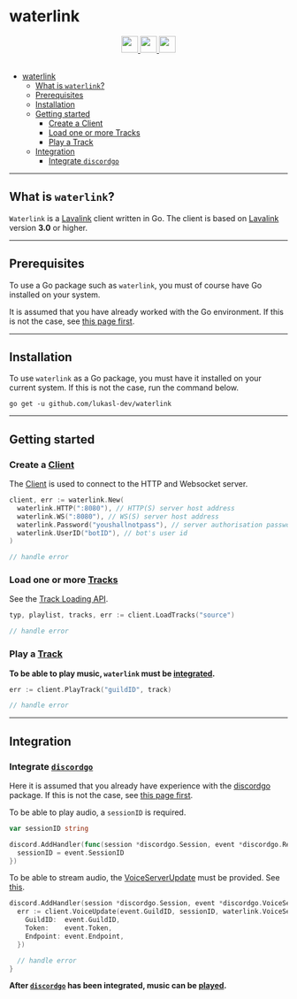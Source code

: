 # waterlink

<div align="center">
  <a href="https://golang.org/">
    <img
      src="https://img.shields.io/badge/MADE%20WITH-GO-%23EF4041?style=for-the-badge"
      height="30"
    />
  </a>
  <a href="https://pkg.go.dev/github.com/lukasl-dev/waterlink">
    <img
      src="https://img.shields.io/badge/godoc-reference-5272B4.svg?style=for-the-badge"
      height="30"
    />
  </a>
  <a href="https://goreportcard.com/report/github.com/lukasl-dev/waterlink">
    <img
      src="https://goreportcard.com/badge/github.com/lukasl-dev/waterlink?style=for-the-badge"
      height="30"
    />
  </a>
</div>

<br>

- [waterlink](#waterlink)
  - [What is `waterlink`?](#what-is-waterlink)
  - [Prerequisites](#prerequisites)
  - [Installation](#installation)
  - [Getting started](#getting-started)
    - [Create a Client](#create-a-client)
    - [Load one or more Tracks](#load-one-or-more-tracks)
    - [Play a Track](#play-a-track)
  - [Integration](#integration)
    - [Integrate `discordgo`](#integrate-discordgo)

---

## What is `waterlink`?

`Waterlink` is a [Lavalink](https://github.com/Frederikam/Lavalink) client written in Go. The client is based on [Lavalink](https://github.com/Frederikam/Lavalink) version **3.0** or higher.

---

## Prerequisites

To use a Go package such as `waterlink`, you must of course have Go installed on your system.

It is assumed that you have already worked with the Go environment. If this is not the case,
see [this page first](https://golang.org/doc/install).

---

## Installation

To use `waterlink` as a Go package, you must have it installed on your current system. If this is not the case, run the
command below.

```console
go get -u github.com/lukasl-dev/waterlink
```

---

## Getting started

### Create a [Client](https://pkg.go.dev/github.com/lukasl-dev/waterlink#Client)

The [Client](https://pkg.go.dev/github.com/lukasl-dev/waterlink#Client) is used to connect to the HTTP and Websocket server.

```go
client, err := waterlink.New(
  waterlink.HTTP(":8080"), // HTTP(S) server host address
  waterlink.WS(":8080"), // WS(S) server host address
  waterlink.Password("youshallnotpass"), // server authorisation password
  waterlink.UserID("botID"), // bot's user id
)

// handle error
```

### Load one or more [Tracks](https://pkg.go.dev/github.com/lukasl-dev/waterlink#Track)

See the [Track Loading API](https://github.com/Frederikam/Lavalink/blob/master/IMPLEMENTATION.md#track-loading-api).

```go
typ, playlist, tracks, err := client.LoadTracks("source")

// handle error
```

### Play a [Track](https://pkg.go.dev/github.com/lukasl-dev/waterlink#Track)

**To be able to play music, `waterlink` must be [integrated](#integration).**

```go
err := client.PlayTrack("guildID", track)

// handle error
```

---

## Integration

### Integrate [`discordgo`](https://github.com/bwmarrin/discordgo)

Here it is assumed that you already have experience with the [discordgo](https://github.com/bwmarrin/discordgo) package. If this is not the case, see [this page first](https://github.com/bwmarrin/discordgo#getting-started).

To be able to play audio, a `sessionID` is required.

```go
var sessionID string

discord.AddHandler(func(session *discordgo.Session, event *discordgo.Ready) {
  sessionID = event.SessionID
})
```

To be able to stream audio, the [VoiceServerUpdate](#https://github.com/bwmarrin/discordgo#VoiceServerUpdate) must be provided. See [this](https://github.com/Frederikam/Lavalink/blob/master/IMPLEMENTATION.md#provide-a-voice-server-update).

```go
discord.AddHandler(session *discordgo.Session, event *discordgo.VoiceServerUpdate) {
  err := client.VoiceUpdate(event.GuildID, sessionID, waterlink.VoiceServerUpdate{
    GuildID:  event.GuildID,
    Token:    event.Token,
    Endpoint: event.Endpoint,
  })

  // handle error
}
```

**After [`discordgo`](https://github.com/bwmarrin/discordgo) has been integrated, music can be [played](#play-a-track).**

